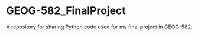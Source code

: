 # GEOG-582_FinalProject
A repository for sharing Python code used for my final project in GEOG-582. 

